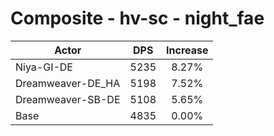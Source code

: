 # Composite - hv-sc - night_fae
| Actor | DPS | Increase |
|---|:---:|:---:|
|Niya-GI-DE|5235|8.27%|
|Dreamweaver-DE_HA|5198|7.52%|
|Dreamweaver-SB-DE|5108|5.65%|
|Base|4835|0.00%|
